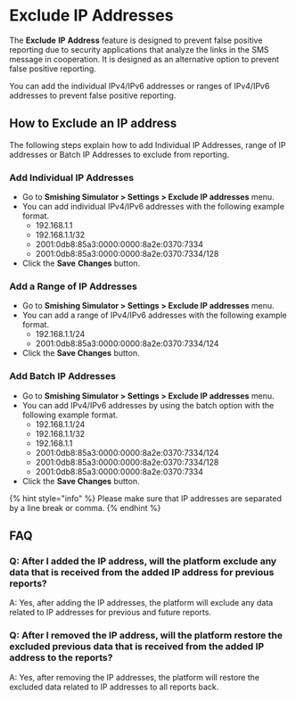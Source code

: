 # Exclude IP Addresses

The **Exclude** **IP** **Address** feature is designed to prevent false positive reporting due to security applications that analyze the links in the SMS message in cooperation. It is designed as an alternative option to prevent false positive reporting.&#x20;

You can add the individual IPv4/IPv6 addresses or ranges of IPv4/IPv6 addresses to prevent false positive reporting.

## **How to Exclude an IP address**

The following steps explain how to add Individual IP Addresses, range of IP addresses or Batch IP Addresses to exclude from reporting.

### **Add Individual IP Addresses**

* Go to **Smishing Simulator > Settings > Exclude IP addresses** menu.&#x20;
* You can add individual IPv4/IPv6 addresses with the following example format.&#x20;
  * 192.168.1.1
  * 192.168.1.1/32
  * 2001:0db8:85a3:0000:0000:8a2e:0370:7334
  * 2001:0db8:85a3:0000:0000:8a2e:0370:7334/128
* Click the **Save** **Changes** button.

### Add a Range of IP Addresses

* Go to **Smishing Simulator > Settings > Exclude IP addresses** menu.&#x20;
* You can add a range of IPv4/IPv6 addresses with the following example format.&#x20;
  * 192.168.1.1/24
  * 2001:0db8:85a3:0000:0000:8a2e:0370:7334/124
* Click the **Save Changes** button.

### **Add Batch IP Addresses**

* Go to **Smishing Simulator > Settings > Exclude IP addresses** menu.&#x20;
* You can add IPv4/IPv6 addresses by using the batch option with the following example format.
  * 192.168.1.1/24&#x20;
  * 192.168.1.1/32
  * 192.168.1.1
  * 2001:0db8:85a3:0000:0000:8a2e:0370:7334/124
  * 2001:0db8:85a3:0000:0000:8a2e:0370:7334/128
  * 2001:0db8:85a3:0000:0000:8a2e:0370:7334
* Click the **Save Changes** button.

{% hint style="info" %}
Please make sure that IP addresses are separated by a line break or comma.
{% endhint %}

## **FAQ**

### **Q: After I added the IP address, will the platform exclude any data that is received from the added IP address for previous reports?**

A: Yes, after adding the IP addresses, the platform will exclude any data related to IP addresses for previous and future reports.

### **Q: After I removed the IP address, will the platform restore the excluded previous data that is received from the added IP address to the reports?**

A: Yes, after removing the IP addresses, the platform will restore the excluded data related to IP addresses to all reports back.
